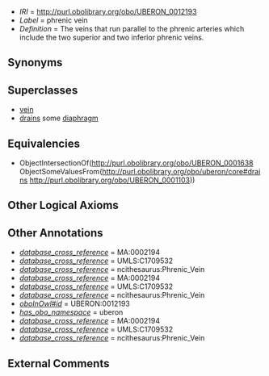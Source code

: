  * *IRI* = http://purl.obolibrary.org/obo/UBERON_0012193
 * *Label* = phrenic vein
 * *Definition* = The veins that run parallel to the phrenic arteries which include the two superior and two inferior phrenic veins.

## Synonyms


## Superclasses

 * [vein](../../UBERON/38/UBERON_0001638.md)
 * [drains](../../ns/core#drains.md) some [diaphragm](../../UBERON/03/UBERON_0001103.md)

## Equivalencies

 * ObjectIntersectionOf(<http://purl.obolibrary.org/obo/UBERON_0001638> ObjectSomeValuesFrom(<http://purl.obolibrary.org/obo/uberon/core#drains> <http://purl.obolibrary.org/obo/UBERON_0001103>))

## Other Logical Axioms


## Other Annotations

 * *[database_cross_reference](../../ef/oboInOwl#hasDbXref.md)* = MA:0002194
 * *[database_cross_reference](../../ef/oboInOwl#hasDbXref.md)* = UMLS:C1709532
 * *[database_cross_reference](../../ef/oboInOwl#hasDbXref.md)* = ncithesaurus:Phrenic_Vein
 * *[database_cross_reference](../../ef/oboInOwl#hasDbXref.md)* = MA:0002194
 * *[database_cross_reference](../../ef/oboInOwl#hasDbXref.md)* = UMLS:C1709532
 * *[database_cross_reference](../../ef/oboInOwl#hasDbXref.md)* = ncithesaurus:Phrenic_Vein
 * *[oboInOwl#id](../../id/oboInOwl#id.md)* = UBERON:0012193
 * *[has_obo_namespace](../../ce/oboInOwl#hasOBONamespace.md)* = uberon
 * *[database_cross_reference](../../ef/oboInOwl#hasDbXref.md)* = MA:0002194
 * *[database_cross_reference](../../ef/oboInOwl#hasDbXref.md)* = UMLS:C1709532
 * *[database_cross_reference](../../ef/oboInOwl#hasDbXref.md)* = ncithesaurus:Phrenic_Vein

## External Comments

